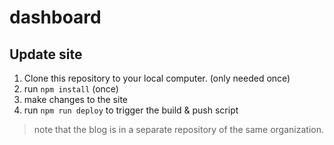 # dashboard


## Update site

1. Clone this repository to your local computer. (only needed once)
2. run `npm install` (once)
3. make changes to the site
4. run `npm run deploy` to trigger the build & push script 

>note that the blog is in a separate repository of the same organization.
